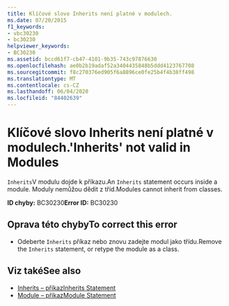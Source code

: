 ```yaml
---
title: Klíčové slovo Inherits není platné v modulech.
ms.date: 07/20/2015
f1_keywords:
- vbc30230
- bc30230
helpviewer_keywords:
- BC30230
ms.assetid: bccd61f7-cb47-4101-9b35-743c97876630
ms.openlocfilehash: ae0b2b19adaf52a3404435848b5ddd4123767708
ms.sourcegitcommit: f8c270376ed905f6a8896ce0fe25b4f4b38ff498
ms.translationtype: MT
ms.contentlocale: cs-CZ
ms.lasthandoff: 06/04/2020
ms.locfileid: "84402639"
---
```

# <a name="inherits-not-valid-in-modules"></a><span data-ttu-id="6141b-102">Klíčové slovo Inherits není platné v modulech.</span><span class="sxs-lookup"><span data-stu-id="6141b-102">'Inherits' not valid in Modules</span></span>
<span data-ttu-id="6141b-103">`Inherits`V modulu dojde k příkazu.</span><span class="sxs-lookup"><span data-stu-id="6141b-103">An `Inherits` statement occurs inside a module.</span></span> <span data-ttu-id="6141b-104">Moduly nemůžou dědit z tříd.</span><span class="sxs-lookup"><span data-stu-id="6141b-104">Modules cannot inherit from classes.</span></span>  
  
 <span data-ttu-id="6141b-105">**ID chyby:** BC30230</span><span class="sxs-lookup"><span data-stu-id="6141b-105">**Error ID:** BC30230</span></span>  
  
## <a name="to-correct-this-error"></a><span data-ttu-id="6141b-106">Oprava této chyby</span><span class="sxs-lookup"><span data-stu-id="6141b-106">To correct this error</span></span>  
  
- <span data-ttu-id="6141b-107">Odeberte `Inherits` příkaz nebo znovu zadejte modul jako třídu.</span><span class="sxs-lookup"><span data-stu-id="6141b-107">Remove the `Inherits` statement, or retype the module as a class.</span></span>  
  
## <a name="see-also"></a><span data-ttu-id="6141b-108">Viz také</span><span class="sxs-lookup"><span data-stu-id="6141b-108">See also</span></span>

- [<span data-ttu-id="6141b-109">Inherits – příkaz</span><span class="sxs-lookup"><span data-stu-id="6141b-109">Inherits Statement</span></span>](../language-reference/statements/inherits-statement.md)
- [<span data-ttu-id="6141b-110">Module – příkaz</span><span class="sxs-lookup"><span data-stu-id="6141b-110">Module Statement</span></span>](../language-reference/statements/module-statement.md)
